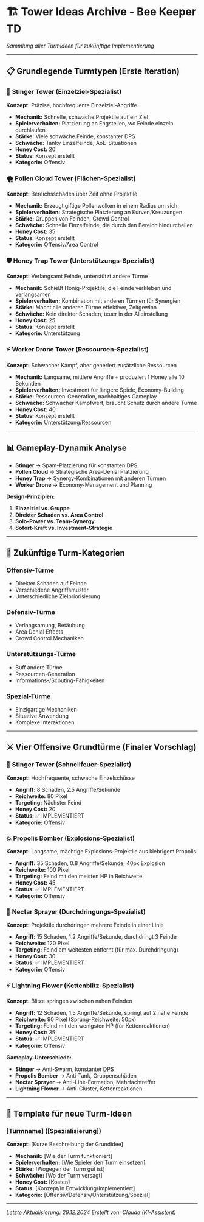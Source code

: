 # 🏗️ Tower Ideas Archive - Bee Keeper TD

*Sammlung aller Turmideen für zukünftige Implementierung*

---

## 📋 **Grundlegende Turmtypen (Erste Iteration)**

### 🎯 **Stinger Tower (Einzelziel-Spezialist)**
**Konzept:** Präzise, hochfrequente Einzelziel-Angriffe
- **Mechanik:** Schnelle, schwache Projektile auf ein Ziel
- **Spielerverhalten:** Platzierung an Engstellen, wo Feinde einzeln durchlaufen
- **Stärke:** Viele schwache Feinde, konstanter DPS
- **Schwäche:** Tanky Einzelfeinde, AoE-Situationen
- **Honey Cost:** 20
- **Status:** Konzept erstellt
- **Kategorie:** Offensiv

### 🌪️ **Pollen Cloud Tower (Flächen-Spezialist)**
**Konzept:** Bereichsschäden über Zeit ohne Projektile
- **Mechanik:** Erzeugt giftige Pollenwolken in einem Radius um sich
- **Spielerverhalten:** Strategische Platzierung an Kurven/Kreuzungen
- **Stärke:** Gruppen von Feinden, Crowd Control
- **Schwäche:** Schnelle Einzelfeinde, die durch den Bereich hindurcheilen
- **Honey Cost:** 35
- **Status:** Konzept erstellt
- **Kategorie:** Offensiv/Area Control

### 🛡️ **Honey Trap Tower (Unterstützungs-Spezialist)**
**Konzept:** Verlangsamt Feinde, unterstützt andere Türme
- **Mechanik:** Schießt Honig-Projektile, die Feinde verkleben und verlangsamen
- **Spielerverhalten:** Kombination mit anderen Türmen für Synergien
- **Stärke:** Macht alle anderen Türme effektiver, Zeitgewinn
- **Schwäche:** Kein direkter Schaden, teuer in der Alleinstellung
- **Honey Cost:** 25
- **Status:** Konzept erstellt
- **Kategorie:** Unterstützung

### ⚡ **Worker Drone Tower (Ressourcen-Spezialist)**
**Konzept:** Schwacher Kampf, aber generiert zusätzliche Ressourcen
- **Mechanik:** Langsame, mittlere Angriffe + produziert 1 Honey alle 10 Sekunden
- **Spielerverhalten:** Investment für längere Spiele, Economy-Building
- **Stärke:** Ressourcen-Generation, nachhaltiges Gameplay
- **Schwäche:** Schwacher Kampfwert, braucht Schutz durch andere Türme
- **Honey Cost:** 40
- **Status:** Konzept erstellt
- **Kategorie:** Unterstützung/Ressourcen

---

## 📊 **Gameplay-Dynamik Analyse**
- **Stinger** → Spam-Platzierung für konstanten DPS
- **Pollen Cloud** → Strategische Area-Denial Platzierung
- **Honey Trap** → Synergy-Kombinationen mit anderen Türmen
- **Worker Drone** → Economy-Management und Planning

**Design-Prinzipien:**
1. **Einzelziel vs. Gruppe**
2. **Direkter Schaden vs. Area Control**
3. **Solo-Power vs. Team-Synergy**
4. **Sofort-Kraft vs. Investment-Strategie**

---

## 🔮 **Zukünftige Turm-Kategorien**

### **Offensiv-Türme**
- Direkter Schaden auf Feinde
- Verschiedene Angriffsmuster
- Unterschiedliche Zielpriorisierung

### **Defensiv-Türme**
- Verlangsamung, Betäubung
- Area Denial Effects
- Crowd Control Mechaniken

### **Unterstützungs-Türme**
- Buff andere Türme
- Ressourcen-Generation
- Informations-/Scouting-Fähigkeiten

### **Spezial-Türme**
- Einzigartige Mechaniken
- Situative Anwendung
- Komplexe Interaktionen

---

## ⚔️ **Vier Offensive Grundtürme (Finaler Vorschlag)**

### 🎯 **Stinger Tower (Schnellfeuer-Spezialist)**
**Konzept:** Hochfrequente, schwache Einzelschüsse
- **Angriff:** 8 Schaden, 2.5 Angriffe/Sekunde
- **Reichweite:** 80 Pixel
- **Targeting:** Nächster Feind
- **Honey Cost:** 20
- **Status:** ✅ IMPLEMENTIERT
- **Kategorie:** Offensiv

### 💥 **Propolis Bomber (Explosions-Spezialist)**
**Konzept:** Langsame, mächtige Explosions-Projektile aus klebrigem Propolis
- **Angriff:** 35 Schaden, 0.8 Angriffe/Sekunde, 40px Explosion
- **Reichweite:** 100 Pixel
- **Targeting:** Feind mit den meisten HP in Reichweite
- **Honey Cost:** 45
- **Status:** ✅ IMPLEMENTIERT
- **Kategorie:** Offensiv

### 🌊 **Nectar Sprayer (Durchdringungs-Spezialist)**
**Konzept:** Projektile durchdringen mehrere Feinde in einer Linie
- **Angriff:** 15 Schaden, 1.2 Angriffe/Sekunde, durchdringt 3 Feinde
- **Reichweite:** 120 Pixel
- **Targeting:** Feind am weitesten entfernt (für max. Durchdringung)
- **Honey Cost:** 30
- **Status:** ✅ IMPLEMENTIERT
- **Kategorie:** Offensiv

### ⚡ **Lightning Flower (Kettenblitz-Spezialist)**
**Konzept:** Blitze springen zwischen nahen Feinden
- **Angriff:** 12 Schaden, 1.5 Angriffe/Sekunde, springt auf 2 nahe Feinde
- **Reichweite:** 90 Pixel (Sprung-Reichweite: 50px)
- **Targeting:** Feind mit den wenigsten HP (für Kettenreaktionen)
- **Honey Cost:** 35
- **Status:** ✅ IMPLEMENTIERT
- **Kategorie:** Offensiv

**Gameplay-Unterschiede:**
- **Stinger** → Anti-Swarm, konstanter DPS
- **Propolis Bomber** → Anti-Tank, Gruppenschäden
- **Nectar Sprayer** → Anti-Line-Formation, Mehrfachtreffer
- **Lightning Flower** → Anti-Cluster, Kettenreaktionen

---

## 📝 **Template für neue Turm-Ideen**

### **[Turmname] ([Spezialisierung])**
**Konzept:** [Kurze Beschreibung der Grundidee]
- **Mechanik:** [Wie der Turm funktioniert]
- **Spielerverhalten:** [Wie Spieler den Turm einsetzen]
- **Stärke:** [Wogegen der Turm gut ist]
- **Schwäche:** [Wo der Turm versagt]
- **Honey Cost:** [Kosten]
- **Status:** [Konzept/In Entwicklung/Implementiert]
- **Kategorie:** [Offensiv/Defensiv/Unterstützung/Spezial]

---

*Letzte Aktualisierung: 29.12.2024*
*Erstellt von: Claude (KI-Assistent)*